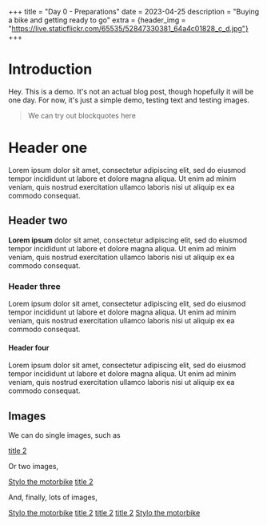 +++
title = "Day 0 - Preparations"
date = 2023-04-25
description = "Buying a bike and getting ready to go"
extra = {header_img = "https://live.staticflickr.com/65535/52847330381_64a4c01828_c_d.jpg"}
+++

# Introduction

Hey. This is a demo. It's not an actual blog post, though hopefully it will be one day. For now, it's just a simple demo, testing text and testing images. 

> We can try out blockquotes here

# Header one

Lorem ipsum dolor sit amet, consectetur adipiscing elit, sed do eiusmod tempor incididunt ut labore et dolore magna aliqua. Ut enim ad minim veniam, quis nostrud exercitation ullamco laboris nisi ut aliquip ex ea commodo consequat. 

## Header two 

**Lorem ipsum** dolor sit amet, consectetur adipiscing elit, sed do eiusmod tempor incididunt ut labore et dolore magna aliqua. Ut enim ad minim veniam, quis nostrud exercitation ullamco laboris nisi ut aliquip ex ea commodo consequat. 

### Header three 

Lorem ipsum dolor sit amet, consectetur adipiscing elit, sed do eiusmod tempor incididunt ut labore et dolore magna aliqua. Ut enim ad minim veniam, quis nostrud exercitation ullamco laboris nisi ut aliquip ex ea commodo consequat. 

#### Header four

Lorem ipsum dolor sit amet, consectetur adipiscing elit, sed do eiusmod tempor incididunt ut labore et dolore magna aliqua. Ut enim ad minim veniam, quis nostrud exercitation ullamco laboris nisi ut aliquip ex ea commodo consequat. 

## Images

We can do single images, such as

<div class="gallery">
      <a href="https://live.staticflickr.com/65535/52838617702_e430b1891f_o_d.jpg" data-ngthumb="https://live.staticflickr.com/65535/52838617702_1f3b10f9d3_c_d.jpg">title 2</a>
</div>

Or two images, 

<div class="gallery">
      <a href="https://live.staticflickr.com/65535/52847330381_308a00d558_o_d.jpg" data-ngthumb="https://live.staticflickr.com/65535/52847330381_64a4c01828_w_d.jpg">Stylo the motorbike</a>
      <a href="https://live.staticflickr.com/65535/52838617702_e430b1891f_o_d.jpg" data-ngthumb="https://live.staticflickr.com/65535/52838617702_1f3b10f9d3_c_d.jpg">title 2</a>
</div>

And, finally, lots of images,

<div class="gallery">
      <a href="https://live.staticflickr.com/65535/52847330381_308a00d558_o_d.jpg" data-ngthumb="https://live.staticflickr.com/65535/52847330381_64a4c01828_w_d.jpg">Stylo the motorbike</a>
      <a href="https://live.staticflickr.com/65535/52838617702_e430b1891f_o_d.jpg" data-ngthumb="https://live.staticflickr.com/65535/52838617702_1f3b10f9d3_c_d.jpg">title 2</a>
      <a href="https://live.staticflickr.com/65535/52838617702_e430b1891f_o_d.jpg" data-ngthumb="https://live.staticflickr.com/65535/52838617702_1f3b10f9d3_m_d.jpg">title 2</a>
      <a href="https://live.staticflickr.com/65535/52838617702_e430b1891f_o_d.jpg" data-ngthumb="https://live.staticflickr.com/65535/52838617702_1f3b10f9d3_c_d.jpg">title 2</a>
      <a href="https://live.staticflickr.com/65535/52847330381_308a00d558_o_d.jpg" data-ngthumb="https://live.staticflickr.com/65535/52847330381_64a4c01828_w_d.jpg">Stylo the motorbike</a>

</div>
